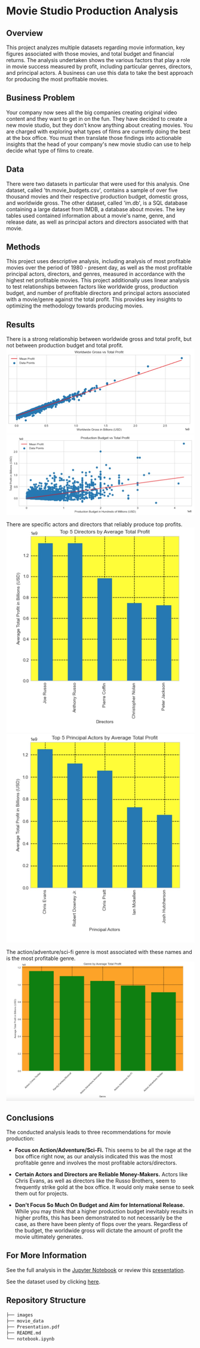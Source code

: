 # Movie Studio Production Analysis

## Overview 

This project analyzes multiple datasets regarding movie information, key figures associated with those movies, and total budget and financial returns. The analysis undertaken shows the various factors that play a role in movie success measured by profit, including particular genres, directors, and principal actors. A business can use this data to take the best approach for producing the most profitable movies.

## Business Problem

Your company now sees all the big companies creating original video content and they want to get in on the fun. They have decided to create a new movie studio, but they don’t know anything about creating movies. You are charged with exploring what types of films are currently doing the best at the box office. You must then translate those findings into actionable insights that the head of your company's new movie studio can use to help decide what type of films to create.

## Data 

There were two datasets in particular that were used for this analysis. One dataset, called 'tn.movie_budgets.csv', contains a sample of over five thousand movies and their respective production budget, domestic gross, and worldwide gross. The other dataset, called 'im.db', is a SQL database containing a large dataset from IMDB, a database about movies. The key tables used contained information about a movie's name, genre, and release date, as well as principal actors and directors associated with that movie.

## Methods

This project uses descriptive analysis, including analysis of most profitable movies over the period of 1980 - present day, as well as the most profitable principal actors, directors, and genres, measured in accordance with the highest net profitable movies. This project additionally uses linear analysis to test relationships between factors like worldwide gross, production budget, and number of profitable directors and principal actors associated with a movie/genre against the total profit. This provides key insights to optimizing the methodology towards producing movies.

## Results

There is a strong relationship between worldwide gross and total profit, but not between production budget and total profit. 
![Worldwide Gross vs Profit](./images/worldwide_gross_vs_profit.jpg)
![Production Budget vs Profit](./images/budget_vs_profit.jpg)

There are specific actors and directors that reliably produce top profits.
![Top 5 Directors](./images/top_directors.jpg)
![Top 5 Actors](./images/top_actors.jpg)

The action/adventure/sci-fi genre is most associated with these names and is the most profitable genre.
![Top Genres](./images/top_genres.jpg)

## Conclusions

The conducted analysis leads to three recommendations for movie production:

* **Focus on Action/Adventure/Sci-Fi.** This seems to be all the rage at the box office right now, as our analysis indicated this was the most profitable genre and involves the most profitable actors/directors. 

* **Certain Actors and Directors are Reliable Money-Makers.** Actors like Chris Evans, as well as directors like the Russo Brothers, seem to frequently strike gold at the box office. It would only make sense to seek them out for projects. 

* **Don't Focus So Much On Budget and Aim for International Release.** While you may think that a higher production budget inevitably results in higher profits, this has been demonstrated to not necessarily be the case, as there have been plenty of flops over the years. Regardless of the budget, the worldwide gross will dictate the amount of profit the movie ultimately generates. 

## For More Information

See the full analysis in the [Jupyter Notebook](./notebook.ipynb) or review this [presentation](./Presentation.pdf).

See the dataset used by clicking [here](./movie_data/).

## Repository Structure

```
├── images
├── movie_data
├── Presentation.pdf
├── README.md
└── notebook.ipynb
```
